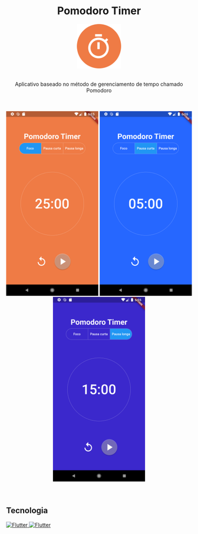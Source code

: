 <h1 align="center">Pomodoro Timer</h1>

<div align="center">
  <img 
       src="https://github.com/pedropfsf/pomodoro_timer/blob/master/assets/logo.png" 
       alt="Icon app"
       width="120px"
       height="120px"
  />
</div>
<br/>
<p align="center">Aplicativo baseado no método de gerenciamento de tempo chamado Pomodoro</p>

<br/>
<br/>
<div align="center">
  <img
       src="https://github.com/pedropfsf/pomodoro_timer/blob/master/assets/screenshot1.png"
       alt="Screenshot"
       width="250px"
   />
   <img
       src="https://github.com/pedropfsf/pomodoro_timer/blob/master/assets/screenshot2.png"
       alt="Screenshot"
       width="250px"
   />
  <img
       src="https://github.com/pedropfsf/pomodoro_timer/blob/master/assets/screenshot3.png"
       alt="Screenshot"
       width="250px"
   />
</div>

<br/>
<br/>
  
## Tecnologia
<a href="https://flutter.dev/" target="_black">
  <img src="https://cdn.jsdelivr.net/gh/devicons/devicon/icons/flutter/flutter-original.svg" width="50px" alt="Flutter" title="Flutter" /> 
<a href="https://dart.dev/" target="_black">
  <img src="https://cdn.jsdelivr.net/gh/devicons/devicon/icons/dart/dart-original.svg" width="50px" alt="Flutter" title="Flutter" />  
</a>
